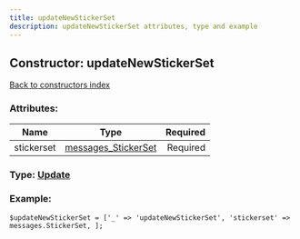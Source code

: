 ```yaml
---
title: updateNewStickerSet
description: updateNewStickerSet attributes, type and example
---
```

## Constructor: updateNewStickerSet  
[Back to constructors index](index.md)



### Attributes:

| Name     |    Type       | Required |
|----------|:-------------:|---------:|
|stickerset|[messages\_StickerSet](../types/messages_StickerSet.md) | Required|



### Type: [Update](../types/Update.md)


### Example:

```
$updateNewStickerSet = ['_' => 'updateNewStickerSet', 'stickerset' => messages.StickerSet, ];
```